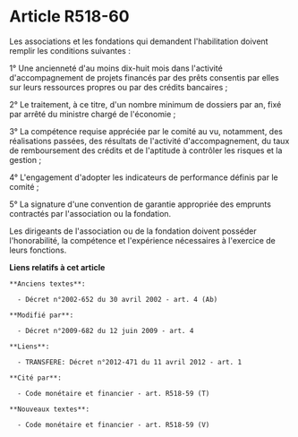 # Article R518-60

Les associations et les fondations qui demandent l'habilitation doivent remplir les conditions suivantes :

1° Une ancienneté d'au moins dix-huit mois dans l'activité d'accompagnement de projets financés par des prêts consentis par
elles sur leurs ressources propres ou par des crédits bancaires ;

2° Le traitement, à ce titre, d'un nombre minimum de dossiers par an, fixé par arrêté du ministre chargé de l'économie ;

3° La compétence requise appréciée par le comité au vu, notamment, des réalisations passées, des résultats de l'activité
d'accompagnement, du taux de remboursement des crédits et de l'aptitude à contrôler les risques et la gestion ;

4° L'engagement d'adopter les indicateurs de performance définis par le comité ;

5° La signature d'une convention de garantie appropriée des emprunts contractés par l'association ou la fondation.

Les dirigeants de l'association ou de la fondation doivent posséder l'honorabilité, la compétence et l'expérience nécessaires
à l'exercice de leurs fonctions.

**Liens relatifs à cet article**

	**Anciens textes**:

	  - Décret n°2002-652 du 30 avril 2002 - art. 4 (Ab)

	**Modifié par**:

	  - Décret n°2009-682 du 12 juin 2009 - art. 4

	**Liens**:

	  - TRANSFERE: Décret n°2012-471 du 11 avril 2012 - art. 1

	**Cité par**:

	  - Code monétaire et financier - art. R518-59 (T)

	**Nouveaux textes**:

	  - Code monétaire et financier - art. R518-59 (V)

